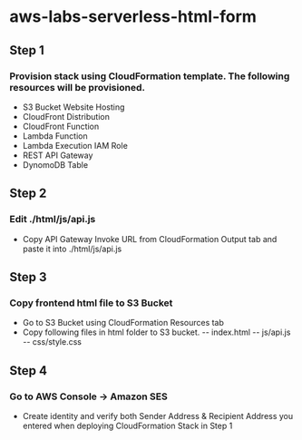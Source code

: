 # aws-labs-serverless-html-form
## Step 1
### Provision stack using CloudFormation template. The following resources will be provisioned.
- S3 Bucket Website Hosting
- CloudFront Distribution
- CloudFront Function
- Lambda Function
- Lambda Execution IAM Role
- REST API Gateway
- DynomoDB Table


## Step 2
### Edit ./html/js/api.js
- Copy API Gateway Invoke URL from CloudFormation Output tab and paste it into ./html/js/api.js


## Step 3
### Copy frontend html file to S3 Bucket
- Go to S3 Bucket using CloudFormation Resources tab
- Copy following files in html folder to S3 bucket.
-- index.html
-- js/api.js
-- css/style.css

## Step 4
### Go to AWS Console -> Amazon SES
- Create identity and verify both Sender Address & Recipient Address you entered when deploying CloudFormation Stack in Step 1